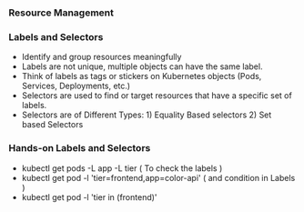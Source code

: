### Resource Management

### Labels and Selectors
 - Identify and group resources meaningfully
 - Labels are not unique, multiple objects can have the same label.
 - Think of labels as tags or stickers on Kubernetes objects (Pods, Services, Deployments, etc.)
 - Selectors are used to find or target resources that have a specific set of labels.
 - Selectors are of Different Types: 1) Equality Based selectors  2) Set based Selectors

### Hands-on Labels and Selectors
  - kubectl get pods -L app -L tier ( To check the labels )
  - kubectl get pod -l 'tier=frontend,app=color-api' ( and condition in Labels )
  - kubectl get pod -l 'tier in (frontend)'


